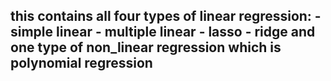 <h2>this contains all four types of linear regression: 
    - simple linear
    - multiple linear
    - lasso 
    - ridge
and one type of non_linear regression which is polynomial regression</h2>
